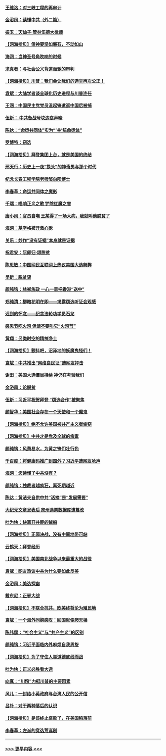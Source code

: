 #### [王维洛：对三峡工程的再审计](../pages/nsc993/n12598436.md?t=12060751) 
#### [金浴凤：读懂中共（外二篇）](../pages/nsc993/n12597943.md?t=12060751) 
#### [振玉：天仙子‧赞林伍德大律师](../pages/nsc993/n12597929.md?t=12060751) 
#### [【网海拾贝】信神要坚如磐石，不动如山](../pages/nsc993/n12597901.md?t=12060751) 
#### [海网：当神圣号角吹响的时候](../pages/nsc993/n12595891.md?t=12060751) 
#### [求真者：与社会公义背道而驰的审判](../pages/nsc993/n12595868.md?t=12060751) 
#### [【网海拾贝】川普：我们会让我们的选举再次公正！](../pages/nsc993/n12594930.md?t=12060751) 
#### [袁斌：大陆学者谈全球化历史进程与川普连任](../pages/nsc993/n12594690.md?t=12060751) 
#### [王涵：中国民主党党员温起锋遣返中国后被捕](../pages/nsc993/n12594540.md?t=12060751) 
#### [伍新： 中共备战号坟边哀声嚎](../pages/nsc993/n12593086.md?t=12060751) 
#### [陈达：“命运共同体”实为“‘共’统命运体”](../pages/nsc993/n12590865.md?t=12060751) 
#### [罗博特：窃选](../pages/nsc993/n12590619.md?t=12060751) 
#### [【网海拾贝】拜登集团上台，就是美国的终结](../pages/nsc993/n12589725.md?t=12060751) 
#### [邢天行：历史上一夜“换头”的神奇男与那个时代](../pages/nsc993/n12589424.md?t=12060751) 
#### [纪念长春工程学院老师邹向阳博士](../pages/nsc993/n12585390.md?t=12060751) 
#### [李春草：命运共同体之魔影](../pages/nsc993/n12585026.md?t=12060751) 
#### [千瑞：唱响正义之歌 铲除红魔之害](../pages/nsc993/n12585002.md?t=12060751) 
#### [唐小风：官员自嘲 王某得了一场大病，我就叫他脱贫了](../pages/nsc993/n12584981.md?t=12060751) 
#### [海网：基辛格被开激心歌](../pages/nsc993/n12584946.md?t=12060751) 
#### [关乐：炒作“没有证据”本身就是证据](../pages/nsc993/n12583146.md?t=12060751) 
#### [祝君安：阮郎归‧颂脱贫](../pages/nsc993/n12583119.md?t=12060751) 
#### [陈思敏：中国网民互联网上热议美国大选舞弊](../pages/nsc993/n12582845.md?t=12060751) 
#### [吴新：脱贫谣](../pages/nsc993/n12580839.md?t=12060751) 
#### [颜纯钩：林郑施政 一心一意把香港“送中”](../pages/nsc993/n12580805.md?t=12060751) 
#### [郑纯清：柳暗花明在即——揭露窃选听证会观感](../pages/nsc993/n12580795.md?t=12060751) 
#### [迟到的怀念——纪念法轮功学员石龙](../pages/nsc993/n12580245.md?t=12060751) 
#### [感恩节吃火鸡  但请不要叫它“火鸡节”](../pages/nsc993/n12580252.md?t=12060751) 
#### [黄翔：另类时空的精神净土](../pages/nsc993/n12578638.md?t=12060751) 
#### [【网海拾贝】颤抖吧，沼泽地的妖魔鬼怪们！](../pages/nsc993/n12578552.md?t=12060751) 
#### [袁斌：中共推出“网络良民证”遭网友抨击](../pages/nsc993/n12578511.md?t=12060751) 
#### [谢田：美国大选僵局持续 神仍在考验我们](../pages/nsc993/n12577432.md?t=12060751) 
#### [金浴凤：论脱贫](../pages/nsc993/n12576386.md?t=12060751) 
#### [伍新：习近平祝贺拜登 “窃选合作”被聚焦](../pages/nsc993/n12576358.md?t=12060751) 
#### [颜智华：美国社会存在一个天使和一个魔鬼](../pages/nsc993/n12574299.md?t=12060751) 
#### [【网海拾贝】绝不允许美国被共产主义者偷窃](../pages/nsc993/n12573396.md?t=12060751) 
#### [【网海拾贝】中共才是危及全球的病毒](../pages/nsc993/n12571204.md?t=12060751) 
#### [颜纯钩：风萧易水，为黄之锋们壮行色](../pages/nsc993/n12571487.md?t=12060751) 
#### [千百度：将健康码推广到国外？习近平遭网友呛声](../pages/nsc993/n12570808.md?t=12060751) 
#### [海网：您读懂了中共没有？](../pages/nsc993/n12570487.md?t=12060751) 
#### [颜纯钩：独裁者越疯狂，离死期越近](../pages/nsc993/n12569055.md?t=12060751) 
#### [陈达：黄洁夫自供中共“活摘”是“发展需要”](../pages/nsc993/n12568541.md?t=12060751) 
#### [大纪元文章发表后 宾州选票数据库遭篡改](../pages/nsc993/n12568105.md?t=12060751) 
#### [吐为快：快离开共匪的贼船](../pages/nsc993/n12568462.md?t=12060751) 
#### [【网海拾贝】正邪决战，没有中间地带可站](../pages/nsc993/n12568439.md?t=12060751) 
#### [云鹤天：拜登经历](../pages/nsc993/n12567294.md?t=12060751) 
#### [【网海拾贝】美国南北战争以来最重大的战役](../pages/nsc993/n12567247.md?t=12060751) 
#### [袁斌：网友热议中共为什么要如此反美](../pages/nsc993/n12567162.md?t=12060751) 
#### [金浴凤：美选探幽](../pages/nsc993/n12567147.md?t=12060751) 
#### [戴东尼：正邪大战](../pages/nsc993/n12567033.md?t=12060751) 
#### [【网海拾贝】不联合抗共，欧美终将沦为殖民地](../pages/nsc993/n12565068.md?t=12060751) 
#### [袁斌：一个海外同胞感叹：回国就像爬天梯](../pages/nsc993/n12564986.md?t=12060751) 
#### [陈纬霆：“社会主义”与“共产主义”的区别](../pages/nsc993/n12562417.md?t=12060751) 
#### [颜纯钩：习近平面临内外麻烦自我周旋](../pages/nsc993/n12563356.md?t=12060751) 
#### [【网海拾贝】为了守住人类道德底线而战](../pages/nsc993/n12562542.md?t=12060751) 
#### [吐为快：正义必胜看大选](../pages/nsc993/n12561967.md?t=12060751) 
#### [向真：“川粉”力挺川普的主要因素](../pages/nsc993/n12560774.md?t=12060751) 
#### [风儿：一封给小英政府与台湾人民的公开信](../pages/nsc993/n12560581.md?t=12060751) 
#### [吕朴：对于两种落后的认识](../pages/nsc993/n12560492.md?t=12060751) 
#### [【网海拾贝】是该终止腐败了，在美国陷落前](../pages/nsc993/n12559936.md?t=12060751) 
#### [李春草：左派的竞选荒诞剧](../pages/nsc993/n12558380.md?t=12060751) 

----
#### [ >>> 更早内容 <<< ](../indexes/nsc993-earlier.md)
